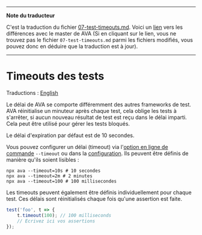 ___
**Note du traducteur**

C'est la traduction du fichier [07-test-timeouts.md](https://github.com/avajs/ava/blob/main/docs/07-test-timeouts.md). Voici un [lien](https://github.com/avajs/ava/compare/f2172526ae03490a548f6ef30a81c8212c280c58...master#diff-ee554218ce48f7ac6fbeab40ba17919f) vers les différences avec le master de AVA (Si en cliquant sur le lien, vous ne trouvez pas le fichier `07-test-timeouts.md` parmi les fichiers modifiés, vous pouvez donc en déduire que la traduction est à jour).
___
# Timeouts des tests

Traductions : [English](https://github.com/avajs/ava/raw/main/docs/07-test-timeouts.md)

Le délai de AVA se comporte différemment des autres frameworks de test. AVA réinitialise un minuteur après chaque test, cela oblige les tests à s'arrêter, si aucun nouveau résultat de test est reçu dans le délai imparti. Cela peut être utilisé pour gérer les tests bloqués.

Le délai d'expiration par défaut est de 10 secondes.

Vous pouvez configurer un délai (timeout) via l'[option en ligne de commande](./05-command-line.md) `--timeout` ou dans la [configuration](./06-configuration.md). Ils peuvent être définis de manière qu'ils soient lisibles :

```console
npx ava --timeout=10s # 10 secondes
npx ava --timeout=2m # 2 minutes
npx ava --timeout=100 # 100 millisecondes
```

Les timeouts peuvent également être définis individuellement pour chaque test. Ces délais sont réinitialisés chaque fois qu'une assertion est faite.

```js
test('foo', t => {
	t.timeout(100); // 100 milliseconds
	// Ecrivez ici vos assertions
});
```
